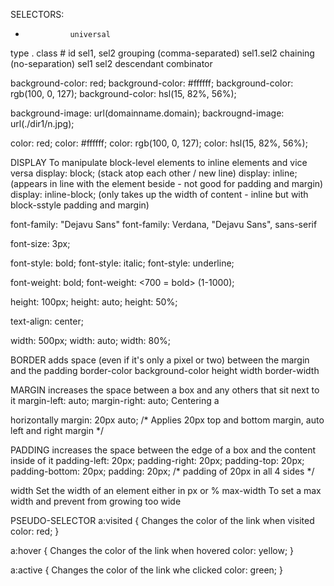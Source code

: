 SELECTORS:
*               universal
<p>             type
.               class
#               id
sel1, sel2      grouping (comma-separated)
sel1.sel2       chaining (no-separation)
sel1 sel2       descendant combinator


background-color: red;
background-color: #ffffff;
background-color: rgb(100, 0, 127);
background-color: hsl(15, 82%, 56%);

background-image: url(domainname.domain);
backrougnd-image: url(./dir1/n.jpg);

color: red;
color: #ffffff;
color: rgb(100, 0, 127);
color: hsl(15, 82%, 56%);

DISPLAY         To manipulate block-level elements to inline elements and vice versa
display: block; (stack atop each other / new line)
display: inline; (appears in line with the element beside - not good for padding and margin)
display: inline-block; (only takes up the width of content - inline but with block-sstyle padding and margin)


font-family: "Dejavu Sans"
font-family: Verdana, "Dejavu Sans", sans-serif

font-size: 3px;

font-style: bold;
font-style: italic;
font-style: underline;

font-weight: bold;
font-weight: <700 = bold> (1-1000);

height: 100px;
height: auto;
height: 50%;

text-align: center;

width: 500px;
width: auto;
width: 80%;


BORDER          adds space (even if it's only a pixel or two) between the margin and the padding
border-color
background-color
height
width
border-width


MARGIN          increases the space between a box and any others that sit next to it
margin-left: auto;
margin-right: auto;
    Centering a <div> horizontally
margin: 20px auto; /* Applies 20px top and bottom margin, auto left and right margin */


PADDING         increases the space between the edge of a box and the content inside of it
padding-left: 20px;
padding-right: 20px;
padding-top: 20px;
padding-bottom: 20px;
padding: 20px; /* padding of 20px in all 4 sides */


width
    Set the width of an element either in px or %
max-width
    To set a max width and prevent from growing too wide

PSEUDO-SELECTOR
a:visited {         Changes the color of the link when visited
    color: red; }

a:hover {           Changes the color of the link when hovered
    color: yellow; }

a:active {          Changes the color of the link whe clicked
    color: green; }